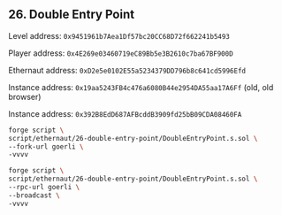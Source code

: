 ## 26. Double Entry Point

Level address: `0x9451961b7Aea1Df57bc20CC68D72f662241b5493`

Player address: `0x4E269e03460719eC89Bb5e3B2610c7ba67BF900D`

Ethernaut address: `0xD2e5e0102E55a5234379DD796b8c641cd5996Efd`

Instance address: `0x19aa5243FB4c476a6080B44e2954DA55aa17A6Ff` (old, old browser)

Instance address: `0x392B8EdD687AFBcddB3909fd25bB09CDA08460FA`

```sh
forge script \
script/ethernaut/26-double-entry-point/DoubleEntryPoint.s.sol \
--fork-url goerli \
-vvvv
```

```sh
forge script \
script/ethernaut/26-double-entry-point/DoubleEntryPoint.s.sol \
--rpc-url goerli \
--broadcast \
-vvvv
```
